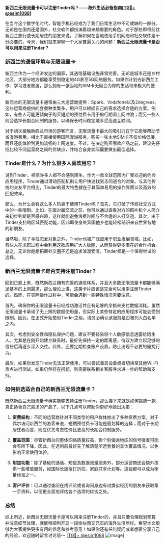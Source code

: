 **新西兰无限流量卡可以注册Tinder吗？——海外生活必备指南[[TG💪+ @esim1088](https://t.me/s/esim1088)]**

在当今这个数字化时代，智能手机已经成为了我们日常生活中不可或缺的一部分。无论是在国内还是国外，社交软件都扮演着越来越重要的角色。对于那些即将前往新西兰旅行或长期居住的朋友来说，了解如何在当地使用手机网络和社交软件是十分必要的。今天，我们就来聊聊一个大家普遍关心的问题：**新西兰无限流量卡是否可以用来注册Tinder？**

### 新西兰的通信环境与无限流量卡

新西兰作为一个经济发达的国家，其通信基础设施非常完善。无论是城市还是乡村地区，大部分地方都能享受到稳定的4G甚至5G网络服务。如果你计划去新西兰工作、学习或者旅游，那么拥有一张当地的SIM卡无疑会为你的生活带来极大的便利。

新西兰的无限流量卡通常由三大运营商提供：Spark、Vodafone以及2degrees。这些运营商提供的套餐种类繁多，用户可以根据自己的需求选择合适的方案。例如，有些人可能更倾向于购买短期的预付费卡用于旅行期间上网冲浪；而另一些人则会选择长期合同制的服务，以确保长时间稳定地享受高速互联网。

对于初次接触新西兰市场的游客而言，无限流量卡最大的吸引力在于它能够帮助节省漫游费用。相比于直接使用国际漫游服务，购买一张本地SIM卡不仅价格低廉，而且还能体验到更加流畅的上网速度。不过，在决定购买哪款产品之前，建议先仔细比较不同运营商之间的优缺点，并结合自身实际需要做出最佳选择。

### Tinder是什么？为什么很多人喜欢用它？

说到Tinder，相信许多人都不会感到陌生。作为一款全球范围内广受欢迎的约会应用程序，Tinder通过滑动匹配机制让用户快速找到志同道合的对象。与其他传统的交友平台相比，Tinder的最大特色就在于其简单易用的操作界面以及高效的匹配效率。

那么，为什么会有这么多人热衷于使用Tinder呢？首先，它打破了传统社交方式中的一些限制。比如，在面对面交流之前，你可以通过查看对方的照片和个人简介来初步判断是否感兴趣，这样就能避免浪费时间与不合适的人打交道。其次，由于Tinder支持跨区域匹配功能，因此即使身处异国他乡也能轻松结识来自世界各地的新朋友。

当然啦，除了寻找恋爱对象之外，Tinder也被广泛应用于职业发展领域。比如，有些人在求职过程中会利用这款应用扩大人脉圈，从而获得更多潜在的合作机会。总之，无论你是想拓展社交圈子还是追求浪漫爱情，Tinder都是一个值得尝试的选择。

### 新西兰无限流量卡是否支持注册Tinder？

回到正题上来，既然新西兰拥有完善的通信体系，并且大多数无限流量卡都能够满足基本的上网需求，那么理论上讲，这类卡片应该是完全可以用来注册Tinder的。然而，在实际操作过程中，可能会遇到一些特殊情况需要注意。

首先，确保你的无限流量卡已经成功激活并且有足够的余额来支付数据消耗。虽然无限流量卡承诺了无上限的数据使用量，但实际上某些特定的应用程序可能会受到限制。因此，在正式开始使用Tinder之前，请务必确认该服务是否被列入白名单之内。

其次，考虑到安全性和隐私保护问题，建议不要轻易将个人敏感信息透露给陌生人。尤其是在刚开始建立联系时，最好先保持一定的距离感，待双方建立起足够的信任后再逐步深入交往。此外，还要定期检查账户设置，防止出现不必要的骚扰行为。

最后，如果你发现Tinder无法正常使用，可以尝试重启设备或者切换至其他Wi-Fi热点进行测试。如果仍然存在问题，则需要联系相关客服寻求进一步的帮助和支持。

### 如何挑选适合自己的新西兰无限流量卡？

既然新西兰无限流量卡确实能够支持注册Tinder，那么接下来就是如何挑选一款真正适合自己需求的产品了。以下几点可以帮助你更好地做出决策：

1. **资费结构**：不同的运营商针对不同类型的用户群体推出了多种资费方案。对于偶尔访问新西兰的游客来说，短期预付费卡可能是最划算的选择；而对于长期居住者而言，则应优先考虑性价比更高的长期合约制服务。
   
2. **覆盖范围**：尽管新西兰的整体网络质量较高，但个别偏远地区的信号强度可能会有所下降。因此，在选购前最好先了解清楚所选套餐的具体覆盖情况，以免影响正常使用体验。
   
3. **附加功能**：除了基础的通话、短信及数据流量服务外，部分运营商还会额外提供一些增值服务，如国际长途拨打折扣、家庭共享计划等。这些都可以成为衡量标准之一。
   
4. **客户评价**：可以通过查阅在线评论或者询问身边有过类似经历的朋友来获取第一手资料，以便更全面地评估各个选项的优劣之处。

### 总结

综上所述，新西兰无限流量卡是可以用来注册Tinder的，并且只要合理规划预算并注意细节处理，就能够顺利开启一段愉快而又充实的海外生活旅程。希望本文能够为大家提供更多有用的信息和参考意见！如果你还有任何疑问或者想要分享自己的经验，欢迎随时留言讨论哦～ [[TG💪+ @esim1088](https://t.me/s/esim1088) ![Image](https://i.postimg.cc/4NQfJmqS/Snipaste-2025-05-13-00-14-12.png)]